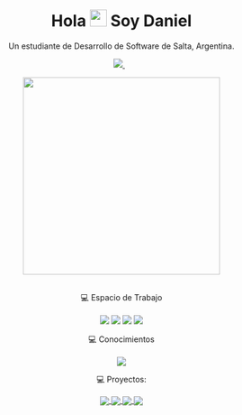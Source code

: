 <h1 align='center'>
  Hola <img src="https://user-images.githubusercontent.com/1303154/88677602-1635ba80-d120-11ea-84d8-d263ba5fc3c0.gif" width="30"> Soy Daniel
</h1>

<p align='center'>
  Un estudiante de Desarrollo de Software de Salta, Argentina.
</p>

<p align='center'>
  <a href="https://www.linkedin.com/in/daniel-alejandro-tejerina/">
    <img src="https://img.shields.io/badge/linkedin-%230077B5.svg?&style=for-the-badge&logo=linkedin&logoColor=white" />
  </a>&nbsp;&nbsp;
</p>


<div align= 'center'>
    <a href="#"><img src="https://github-readme-stats.vercel.app/api/top-langs/?username=mettralla&layout=compact&theme=midnight-purple" width="350"></a><br/>
</div>
  <!--<td align='center'><a href="#"><img src="https://github-readme-stats.vercel.app/api?username=Mettralla&show_icons=true&count_private=true&theme=midnight-purple" width="350"></a></td>-->
<br/>

<p align='center'>
  💻 Espacio de Trabajo<br/><br/>
  <img src="https://img.shields.io/badge/Windows-0078D6?style=for-the-badge&logo=windows&logoColor=white" />
  <img src="https://img.shields.io/badge/Intel-Core_i5_7th-0071C5?style=for-the-badge&logo=intel&logoColor=white" />
  <img src="https://img.shields.io/badge/RAM-8GB-%230071C5.svg?&style=for-the-badge&logoColor=white" />
  <img src="https://img.shields.io/badge/nvidia-gt%20710-%2376B900.svg?&style=for-the-badge&logo=nvidia&logoColor=white" />
</p>

<p align="center">
  💻 Conocimientos<br/><br/>
  <a href="https://skillicons.dev">
    <img src="https://skillicons.dev/icons?i=html,css,js,ruby,rails,python,django,cpp" />
  </a>
</p>


<p align="center">
  💻 Proyectos:<br/>
</p>

<div align="center">

  
<a href="https://github.com/Mettralla/WebApp">
  <img align="center" src="https://github-readme-stats.vercel.app/api/pin/?username=Mettralla&repo=WebApp&theme=tokyonight" />
</a>

<a href="https://github.com/Mettralla/QuarkDesafio">
 <img align="center" src="https://github-readme-stats.vercel.app/api/pin/?username=Mettralla&repo=QuarkDesafio&theme=tokyonight" />
</a>

<a href="https://github.com/Mettralla/old_alkemy_challenge_disney_api">
 <img align="center" src="https://github-readme-stats.vercel.app/api/pin/?username=Mettralla&repo=old_alkemy_challenge_disney_api&theme=tokyonight" />
</a>

<a href="https://github.com/Mettralla/GGJ-Heaven-or-Hell">
  <img align="center" src="https://github-readme-stats.vercel.app/api/pin/?username=Mettralla&repo=GGJ-Heaven-or-Hell&theme=tokyonight" />
</a>
</div>

